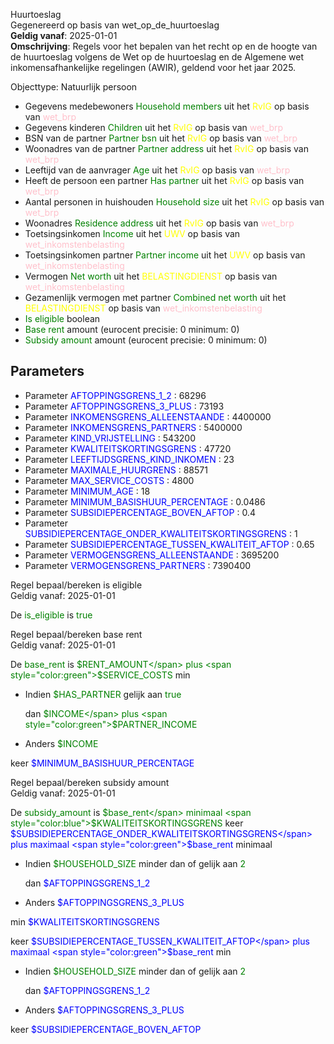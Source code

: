 Huurtoeslag \
Gegenereerd op basis van wet_op_de_huurtoeslag \
**Geldig vanaf**: 2025-01-01 \
**Omschrijving**: Regels voor het bepalen van het recht op en de hoogte van de huurtoeslag volgens de Wet op de huurtoeslag en de Algemene wet inkomensafhankelijke regelingen (AWIR), geldend voor het jaar 2025.


Objecttype: Natuurlijk persoon
- Gegevens medebewoners <span style="color:green">Household members</span> uit het <span style="color:yellow"> RvIG </span> op basis van <span style="color:pink"> wet_brp </span>
- Gegevens kinderen <span style="color:green">Children</span> uit het <span style="color:yellow"> RvIG </span> op basis van <span style="color:pink"> wet_brp </span>
- BSN van de partner <span style="color:green">Partner bsn</span> uit het <span style="color:yellow"> RvIG </span> op basis van <span style="color:pink"> wet_brp </span>
- Woonadres van de partner <span style="color:green">Partner address</span> uit het <span style="color:yellow"> RvIG </span> op basis van <span style="color:pink"> wet_brp </span>
- Leeftijd van de aanvrager <span style="color:green">Age</span> uit het <span style="color:yellow"> RvIG </span> op basis van <span style="color:pink"> wet_brp </span>
- Heeft de persoon een partner <span style="color:green">Has partner</span> uit het <span style="color:yellow"> RvIG </span> op basis van <span style="color:pink"> wet_brp </span>
- Aantal personen in huishouden <span style="color:green">Household size</span> uit het <span style="color:yellow"> RvIG </span> op basis van <span style="color:pink"> wet_brp </span>
- Woonadres <span style="color:green">Residence address</span> uit het <span style="color:yellow"> RvIG </span> op basis van <span style="color:pink"> wet_brp </span>
- Toetsingsinkomen <span style="color:green">Income</span> uit het <span style="color:yellow"> UWV </span> op basis van <span style="color:pink"> wet_inkomstenbelasting </span>
- Toetsingsinkomen partner <span style="color:green">Partner income</span> uit het <span style="color:yellow"> UWV </span> op basis van <span style="color:pink"> wet_inkomstenbelasting </span>
- Vermogen <span style="color:green">Net worth</span> uit het <span style="color:yellow"> BELASTINGDIENST </span> op basis van <span style="color:pink"> wet_inkomstenbelasting </span>
- Gezamenlijk vermogen met partner <span style="color:green">Combined net worth</span> uit het <span style="color:yellow"> BELASTINGDIENST </span> op basis van <span style="color:pink"> wet_inkomstenbelasting </span>
- <span style="color:green">Is eligible</span> boolean
- <span style="color:green">Base rent</span> amount (eurocent precisie: 0 minimum: 0)
- <span style="color:green">Subsidy amount</span> amount (eurocent precisie: 0 minimum: 0)

## Parameters ##
- Parameter <span style="color:blue">AFTOPPINGSGRENS_1_2</span> : 68296
- Parameter <span style="color:blue">AFTOPPINGSGRENS_3_PLUS</span> : 73193
- Parameter <span style="color:blue">INKOMENSGRENS_ALLEENSTAANDE</span> : 4400000
- Parameter <span style="color:blue">INKOMENSGRENS_PARTNERS</span> : 5400000
- Parameter <span style="color:blue">KIND_VRIJSTELLING</span> : 543200
- Parameter <span style="color:blue">KWALITEITSKORTINGSGRENS</span> : 47720
- Parameter <span style="color:blue">LEEFTIJDSGRENS_KIND_INKOMEN</span> : 23
- Parameter <span style="color:blue">MAXIMALE_HUURGRENS</span> : 88571
- Parameter <span style="color:blue">MAX_SERVICE_COSTS</span> : 4800
- Parameter <span style="color:blue">MINIMUM_AGE</span> : 18
- Parameter <span style="color:blue">MINIMUM_BASISHUUR_PERCENTAGE</span> : 0.0486
- Parameter <span style="color:blue">SUBSIDIEPERCENTAGE_BOVEN_AFTOP</span> : 0.4
- Parameter <span style="color:blue">SUBSIDIEPERCENTAGE_ONDER_KWALITEITSKORTINGSGRENS</span> : 1
- Parameter <span style="color:blue">SUBSIDIEPERCENTAGE_TUSSEN_KWALITEIT_AFTOP</span> : 0.65
- Parameter <span style="color:blue">VERMOGENSGRENS_ALLEENSTAANDE</span> : 3695200
- Parameter <span style="color:blue">VERMOGENSGRENS_PARTNERS</span> : 7390400


Regel bepaal/bereken is eligible \
Geldig vanaf: 2025-01-01

De <span style="color: green">is_eligible</span> is
<span style="color:green">true</span>

Regel bepaal/bereken base rent \
Geldig vanaf: 2025-01-01

De <span style="color: green">base_rent</span> is
<span style="color:green">$RENT_AMOUNT</span> plus <span style="color:green">$SERVICE_COSTS</span>
 min
  - Indien <span style="color:green">$HAS_PARTNER</span> gelijk aan <span style="color:green">true</span>

    dan <span style="color:green">$INCOME</span> plus <span style="color:green">$PARTNER_INCOME</span>


  - Anders <span style="color:green">$INCOME</span>


 keer <span style="color:blue">$MINIMUM_BASISHUUR_PERCENTAGE</span>


Regel bepaal/bereken subsidy amount \
Geldig vanaf: 2025-01-01

De <span style="color: green">subsidy_amount</span> is
<span style="color:green">$base_rent</span> minimaal <span style="color:blue">$KWALITEITSKORTINGSGRENS</span>
 keer <span style="color:blue">$SUBSIDIEPERCENTAGE_ONDER_KWALITEITSKORTINGSGRENS</span>
 plus  maximaal <span style="color:green">$base_rent</span> minimaal
  - Indien <span style="color:green">$HOUSEHOLD_SIZE</span> minder dan of gelijk aan <span style="color:green">2</span>

    dan <span style="color:blue">$AFTOPPINGSGRENS_1_2</span>


  - Anders <span style="color:blue">$AFTOPPINGSGRENS_3_PLUS</span>



 min <span style="color:blue">$KWALITEITSKORTINGSGRENS</span>

 keer <span style="color:blue">$SUBSIDIEPERCENTAGE_TUSSEN_KWALITEIT_AFTOP</span>
 plus  maximaal <span style="color:green">$base_rent</span> min
  - Indien <span style="color:green">$HOUSEHOLD_SIZE</span> minder dan of gelijk aan <span style="color:green">2</span>

    dan <span style="color:blue">$AFTOPPINGSGRENS_1_2</span>


  - Anders <span style="color:blue">$AFTOPPINGSGRENS_3_PLUS</span>




 keer <span style="color:blue">$SUBSIDIEPERCENTAGE_BOVEN_AFTOP</span>
